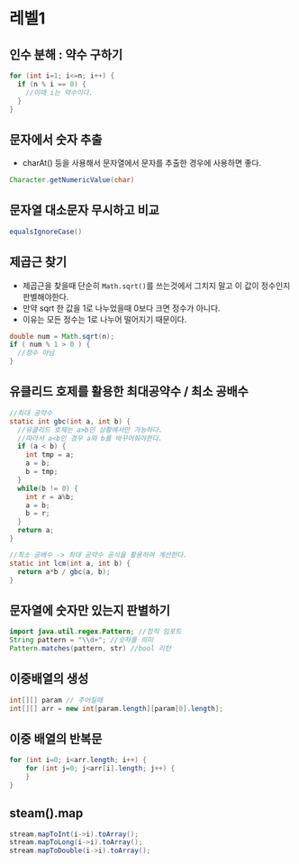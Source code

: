 # 레벨1

## 인수 분해 : 약수 구하기
```java
for (int i=1; i<=n; i++) {
  if (n % i == 0) {
    //이때 i는 약수이다.
  }
}
```

## 문자에서 숫자 추출
* charAt() 등을 사용해서 문자열에서 문자를 추출한 경우에 사용하면 좋다.
```java
Character.getNumericValue(char)
```

## 문자열 대소문자 무시하고 비교
```java
equalsIgnoreCase() 
```

## 제곱근 찾기
* 제곱근을 찾을때 단순히 `Math.sqrt()`를 쓰는것에서 그치지 말고 이 값이 정수인지 판별해야한다.
* 만약 sqrt 한 값을 1로 나누었을때 0보다 크면 정수가 아니다.
* 이유는 모든 정수는 1로 나누어 떨어지기 때문이다.
```java
double num = Math.sqrt(n);
if ( num % 1 > 0 ) {
  //정수 아님
}
```

## 유클리드 호제를 활용한 최대공약수 / 최소 공배수
```java
//최대 공약수
static int gbc(int a, int b) {
  //유클리드 호제는 a>b인 상황에서만 가능하다.
  //따라서 a<b인 경우 a와 b를 바꾸어줘야한다.
  if (a < b) {
    int tmp = a;
    a = b;
    b = tmp;
  }
  while(b != 0) {
    int r = a%b;
    a = b;
    b = r;
  }
  return a;
}

//최소 공배수 -> 최대 공약수 공식을 활용하여 계산한다.
static int lcm(int a, int b) {
  return a*b / gbc(a, b);
}
```

## 문자열에 숫자만 있는지 판별하기
```java
import java.util.regex.Pattern; //정적 임포트
String pattern = "\\d+"; //숫자를 의미
Pattern.matches(pattern, str) //bool 리턴
```

## 이중배열의 생성
```java
int[][] param // 주어질때
int[][] arr = new int[param.length][param[0].length];
```

## 이중 배열의 반복문
```java
for (int i=0; i<arr.length; i++) {
	for (int j=0; j<arr[i].length; j++) {
	}
}
```

## steam().map
```java
stream.mapToInt(i->i).toArray();
stream.mapToLong(i->i).toArray();
stream.mapToDouble(i->i).toArray();
```
